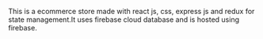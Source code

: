 This is a ecommerce store made with react js, css, express js and redux for state management.It uses firebase cloud database and is hosted using firebase.
